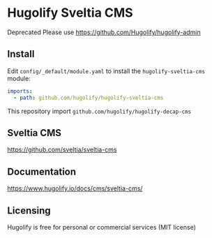 # Hugolify Sveltia CMS

Deprecated
Please use https://github.com/Hugolify/hugolify-admin

## Install

Edit `config/_default/module.yaml` to install the `hugolify-sveltia-cms` module:

```yml
imports:
  - path: github.com/hugolify/hugolify-sveltia-cms
```

This repository import `github.com/hugolify/hugolify-decap-cms`

## Sveltia CMS

https://github.com/sveltia/sveltia-cms

## Documentation

https://www.hugolify.io/docs/cms/sveltia-cms/

## Licensing

Hugolify is free for personal or commercial services (MIT license)

